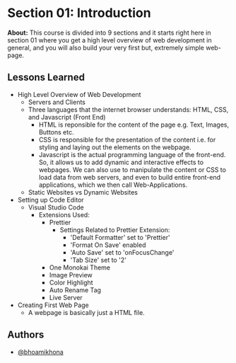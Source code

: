 # Section 01: Introduction

**About:** This course is divided into 9 sections and it starts right here in section 01 where you get a high level overview of web development in general, and you will also build your very first but, extremely simple web-page.

## Lessons Learned

- High Level Overview of Web Development
  - Servers and Clients
  - Three languages that the internet browser understands: HTML, CSS, and Javascript (Front End)
    - HTML is reponsible for the content of the page e.g. Text, Images, Buttons etc.
    - CSS is responsible for the presentation of the content i.e. for styling and laying out the elements on the webpage.
    - Javascript is the actual programming language of the front-end. So, it allows us to add dynamic and interactive effects to webpages. We can also use to manipulate the content or CSS to load data from web servers, and even to build entire front-end applications, which we then call Web-Applications.
  - Static Websites vs Dynamic Websites
- Setting up Code Editor
  - Visual Studio Code
    - Extensions Used:
      - Prettier
        - Settings Related to Prettier Extension:
          - 'Default Formatter' set to 'Prettier'
          - 'Format On Save' enabled
          - 'Auto Save' set to 'onFocusChange'
          - 'Tab Size' set to '2'
      - One Monokai Theme
      - Image Preview
      - Color Highlight
      - Auto Rename Tag
      - Live Server
- Creating First Web Page
  - A webpage is basically just a HTML file.

## Authors

- [@bhoamikhona](https://github.com/bhoamikhona)
